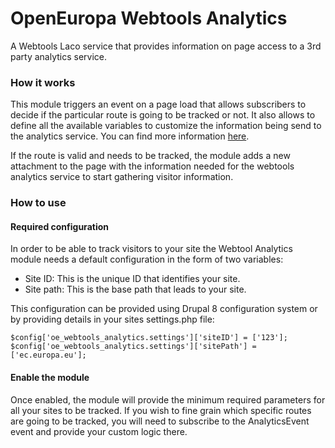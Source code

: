 # OpenEuropa Webtools Analytics

A Webtools Laco service that provides information on page access to a 3rd party analytics service.

### How it works

This module triggers an event on a page load that allows subscribers to decide if the particular
route is going to be tracked or not. It also allows to define all the available variables to customize the information
being send to the analytics service.
You can find more information [here](http://ec.europa.eu/ipg/services/analytics/).

If the route is valid and needs to be tracked, the module adds a new attachment to the page with the information
needed for the webtools analytics service to start gathering visitor information.

### How to use

#### Required configuration

In order to be able to track visitors to your site the Webtool Analytics module needs a default configuration in the form of two variables:

* Site ID: This is the unique ID that identifies your site.
* Site path: This is the base path that leads to your site.

This configuration can be provided using Drupal 8 configuration system or by providing details in your sites settings.php file:

```
$config['oe_webtools_analytics.settings']['siteID'] = ['123'];
$config['oe_webtools_analytics.settings']['sitePath'] = ['ec.europa.eu'];

```

#### Enable the module

Once enabled, the module will provide the minimum required parameters for all your sites to be tracked.
If you wish to fine grain which specific routes are going to be tracked, you will need to subscribe
to the AnalyticsEvent event and provide your custom logic there.
